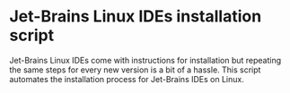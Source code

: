 # Jet-Brains Linux IDEs installation script
Jet-Brains Linux IDEs come with instructions for installation but repeating the same steps for every new version is a bit of a hassle. This script automates the installation process for Jet-Brains IDEs on Linux.
